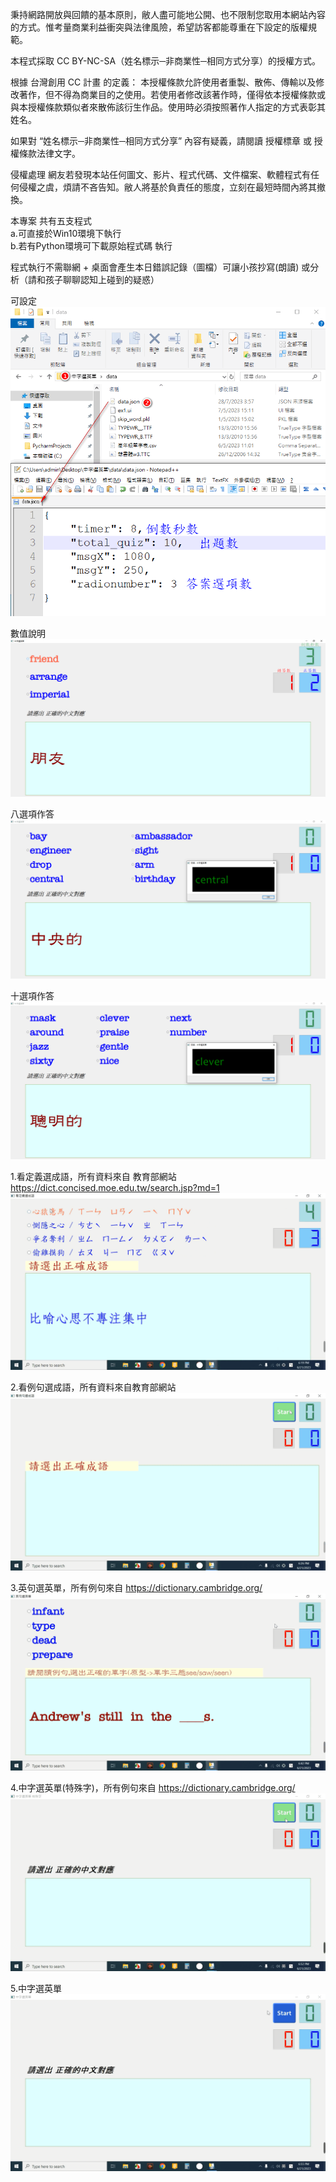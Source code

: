秉持網路開放與回饋的基本原則，敝人盡可能地公開、也不限制您取用本網站內容的方式。惟考量商業利益衝突與法律風險，希望訪客都能尊重在下設定的版權規範。

本程式採取 CC BY-NC-SA（姓名標示─非商業性─相同方式分享）的授權方式。

根據 台灣創用 CC 計畫 的定義：
本授權條款允許使用者重製、散佈、傳輸以及修改著作，但不得為商業目的之使用。若使用者修改該著作時，僅得依本授權條款或與本授權條款類似者來散佈該衍生作品。使用時必須按照著作人指定的方式表彰其姓名。

如果對 “姓名標示─非商業性─相同方式分享” 內容有疑義，請閱讀 授權標章 或 授權條款法律文字。

侵權處理
網友若發現本站任何圖文、影片、程式代碼、文件檔案、軟體程式有任何侵權之虞，煩請不吝告知。敝人將基於負責任的態度，立刻在最短時間內將其撤換。

本專案 共有五支程式  
a.可直接於Win10環境下執行  
b.若有Python環境可下載原始程式碼 執行  

程式執行不需聯網 + 桌面會產生本日錯誤記錄（圖檔）可讓小孩抄寫(朗讀) 或分析（請和孩子聊聊認知上碰到的疑惑）

可設定  
![數值設置](https://github.com/tom522118/ExamPractise/blob/main/img/中字選英單_數值設置.png)

數值說明
![數值設置](https://github.com/tom522118/ExamPractise/blob/main/img/中字選英單_數值說明.png)

八選項作答
![八選項作答](https://github.com/tom522118/ExamPractise/blob/main/img/中字選英單_一次出8個選項.png)

十選項作答
![十選項作答](https://github.com/tom522118/ExamPractise/blob/main/img/中字選英單_一次出10個選項.png)

1.看定義選成語，所有資料來自 教育部網站 https://dict.concised.moe.edu.tw/search.jsp?md=1
[![看定義選成語](https://github.com/tom522118/ExamPractise/blob/main/img/%E7%9C%8B%E5%AE%9A%E7%BE%A9%E9%81%B8%E6%88%90%E8%AA%9E.png)](https://www.youtube.com/watch?v=Q0lkc1DmE2E)

2.看例句選成語，所有資料來自教育部網站
[![看例句選成語](https://github.com/tom522118/ExamPractise/blob/main/img/%E7%9C%8B%E4%BE%8B%E5%8F%A5%E9%81%B8%E6%88%90%E8%AA%9E.png)](https://www.youtube.com/watch?v=YUrB62C1DDA)

3.英句選英單，所有例句來自 https://dictionary.cambridge.org/
[![英句選英單](https://github.com/tom522118/ExamPractise/blob/main/img/%E8%8B%B1%E5%8F%A5%E9%81%B8%E8%8B%B1%E5%96%AE.png)](https://www.youtube.com/watch?v=GprFNEHsgAI)

4.中字選英單(特殊字)，所有例句來自 https://dictionary.cambridge.org/
[![中字選英單(特殊字)](https://github.com/tom522118/ExamPractise/blob/main/img/%E4%B8%AD%E5%AD%97%E9%81%B8%E8%8B%B1%E5%96%AE.%E7%89%B9%E6%AE%8A%E5%AD%97.png)](https://www.youtube.com/watch?v=wMkoDjdOr5I)

5.中字選英單
[![中字選英單](https://github.com/tom522118/ExamPractise/blob/main/img/%E4%B8%AD%E5%AD%97%E9%81%B8%E8%8B%B1%E5%96%AE.png)](https://www.youtube.com/watch?v=TqO4TMnLq9s)


